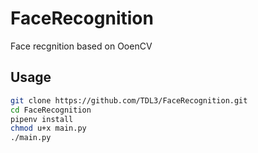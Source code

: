 # FaceRecognition
Face recgnition based on OoenCV

## Usage

```bash
git clone https://github.com/TDL3/FaceRecognition.git
cd FaceRecognition
pipenv install
chmod u+x main.py
./main.py
```